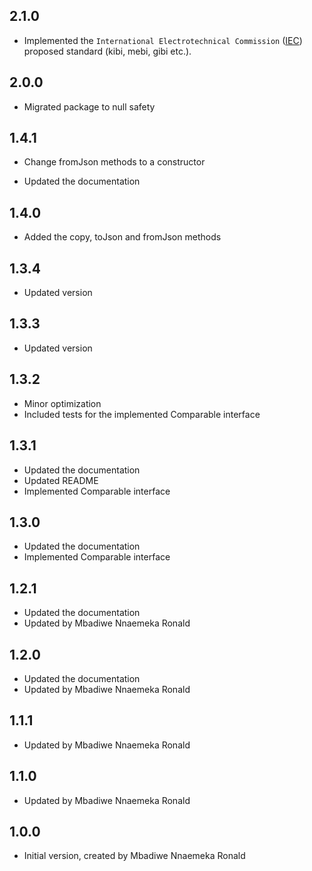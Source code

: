 ## 2.1.0

- Implemented the `International Electrotechnical Commission` ([IEC](https://en.wikipedia.org/wiki/Byte)) proposed standard (kibi, mebi, gibi etc.).

## 2.0.0

- Migrated package to null safety

## 1.4.1

- Change fromJson methods to a constructor

- Updated the documentation

## 1.4.0

- Added the copy, toJson and fromJson methods

## 1.3.4

- Updated version

## 1.3.3

- Updated version

## 1.3.2

- Minor optimization
- Included tests for the implemented Comparable interface

## 1.3.1

- Updated the documentation
- Updated README
- Implemented Comparable interface

## 1.3.0

- Updated the documentation
- Implemented Comparable interface

## 1.2.1

- Updated the documentation
- Updated by Mbadiwe Nnaemeka Ronald

## 1.2.0

- Updated the documentation
- Updated by Mbadiwe Nnaemeka Ronald

## 1.1.1

- Updated by Mbadiwe Nnaemeka Ronald

## 1.1.0

- Updated by Mbadiwe Nnaemeka Ronald

## 1.0.0

- Initial version, created by Mbadiwe Nnaemeka Ronald
